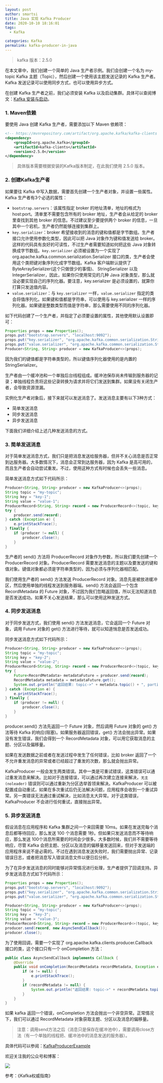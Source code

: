 ```yaml
---
layout: post
author: smartsi
title: Java 实现 Kafka Producer
date: 2020-10-10 18:16:01
tags:
  - Kafka

categories: Kafka
permalink: kafka-producer-in-java
---
```


> kafka 版本：2.5.0

在本文章中，我们创建一个简单的 Java 生产者示例。我们会创建一个名为 my-topic Kafka 主题（Topic），然后创建一个使用该主题发送记录的 Kafka 生产者。Kafka 发送记录可以使用同步方式，也可以使用异步方式。

在创建 Kafka 生产者之前，我们必须安装 Kafka 以及启动集群。具体可以查阅博文：[Kafka 安装与启动](http://smartsi.club/kafka-setup-and-run.html)。

### 1. Maven依赖

要使用 Java 创建 Kafka 生产者，需要添加以下 Maven 依赖项：
```xml
<!-- https://mvnrepository.com/artifact/org.apache.kafka/kafka-clients -->
<dependency>
    <groupId>org.apache.kafka</groupId>
    <artifactId>kafka-clients</artifactId>
    <version>2.5.0</version>
</dependency>
```
> 具体版本需要根据安装的Kafka版本制定，在此我们使用 2.5.0 版本。

### 2. 创建Kafka生产者

如果要往 Kafka 中写入数据，需要首先创建一个生产者对象，并设置一些属性。Kafka 生产者有3个必选的属性：
- `bootstrap.servers`：该属性指定 broker 的地址清单，地址的格式为 host:port。清单里不需要包含所有的 broker 地址，生产者会从给定的 broker 里查找到其他 broker 的信息。不过建议至少要提供两个 broker 的信息，一旦其中一个宕机，生产者仍然能够连接到集群上。
- `key.serializer`：broker 希望接收到的消息的键和值都是字节数组。生产者接口允许使用参数化类型，因此可以把 Java 对象作为键和值发送给 broker。这样的代码具有良好的可读性，不过生产者需要知道如何把这些 Java 对象转换成字节数组。`key.serializer` 必须被设置为一个实现了 org.apache.kafka.common.serialization.Serializer 接口的类，生产者会使用这个类把键对象序列化成字节数组。Kafka 客户端默认提供了 ByteArraySerializer(这个只做很少的事情)、 StringSerializer 以及 IntegerSerializer，因此，如果你只使用常见的几种 Java 对象类型，那么就没必要实现自己的序列化器。要注意，key.serializer 是必须设置的，就算你打算只发送值内容。
- `value.serializer`：与 `key.serializer` 一样，`value.serializer` 指定的类会将值序列化。如果键和值都是字符串，可以使用与 key.serializer 一样的序列化器。如果键是整数类型而值是字符串，那么需要使用不同的序列化器。

如下代码创建了一个生产者，并指定了必须要设置的属性，其他使用默认设置即可：
```java
Properties props = new Properties();
props.put("bootstrap.servers", "localhost:9092");
props.put("key.serializer", "org.apache.kafka.common.serialization.StringSerializer");
props.put("value.serializer", "org.apache.kafka.common.serialization.StringSerializer");
Producer<String, String> producer = new KafkaProducer<>(props);
```
因为我们的键值都是字符串类型的，所以键值序列化器使用的是内置的 StringSerializer。

生产者由一个缓冲池和一个单独后台线程组成。缓冲池保存尚未传输到服务器的记录；单独线程负责将这些记录转换为请求并将它们发送到集群。如果没有关闭生产者，会导致资源泄漏。

实例化生产者对象后，接下来就可以发送消息了。发送消息主要有以下3种方式：
- 简单发送消息
- 同步发送消息
- 异步发送消息

下面我们详细介绍上述几种发送消息的方式。

### 3. 简单发送消息

对于简单发送消息方式，我们只是把消息发送给服务器，但并不关心消息是否正常到达服务器。大多数情况下，消息会正常到达服务器，因为 Kafka 是高可用的，而且生产者会自动尝试重发。不过，使用这种方式有时候也会丢失一些消息。

简单发送消息方式如下代码所示：
```java
Producer<String, String> producer = new KafkaProducer<>(props);
String topic = "my-topic";
String key = "key-1";
String value = "value-1";
ProducerRecord<String, String> record = new ProducerRecord<>(topic, key, value);
try {
    producer.send(record);
} catch (Exception e) {
    e.printStackTrace();
} finally {
    if (producer != null) {
        producer.close();
    }
}
```

生产者的 send() 方法将 ProducerRecord 对象作为参数，所以我们要先创建一个 ProducerRecord 对象。ProducerRecord 需要发送消息的主题以及要发送的键和值对象。键值对象都必须是字符串类型的，因为必须与序列化器相匹配。

我们使用生产者的 send() 方法发送 ProducerRecord 对象。消息先是被放进缓冲区，然后使用单独的线程发送到服务器端。send() 方法会返回一个包含 RecordMetadata 的 Future 对象，不过因为我们忽略返回值，所以无法知道消息是否发送成功。如果不关心发送结果，那么可以使用这种发送方式。

### 4. 同步发送消息

对于同步发送方式，我们使用 send() 方法发送消息，它会返回一个 Future 对象，调用 Future 对象的 get() 方法进行等待，就可以知道悄息是否发送成功。

同步发送消息方式如下代码所示：
```java
Producer<String, String> producer = new KafkaProducer<>(props);
String topic = "my-topic";
String key = "key-2";
String value = "value-2";
ProducerRecord<String, String> record = new ProducerRecord<>(topic, key, value);
try {
    Future<RecordMetadata> metadataFuture = producer.send(record);
    RecordMetadata metadata = metadataFuture.get();
    System.out.println("返回结果: topic->" + metadata.topic() + ", partition->" + metadata.partition() +  ", offset->" + metadata.offset());
} catch (Exception e) {
    e.printStackTrace();
} finally {
    if (producer != null) {
        producer.close();
    }
}
```

producer.send() 方法先返回一个 Future 对象，然后调用 Future 对象的 get() 方法等待 Kafka 的响应(阻塞)。如果服务器返回错误，get() 方法会抛出异常。如果没有发生错误，我们会得到一个 RecordMetadata 对象，可以用它获取消息的主题、分区以及偏移量。

如果在发送数据之前或者在发送过程中发生了任何错误，比如 broker 返回了一个不允许重发消息的异常或者已经超过了重发的次数，那么就会抛出异常。

KafkaProducer 一般会发生两类错误。其中一类是可重试错误，这类错误可以通过重发消息来解决。比如对于连接错误，可以通过再次建立连接来解决，`无主(noleader)` 错误则可以通过重新为分区选举首领来解决。KafkaProducer 可以被配置成自动重试，如果在多次重试后仍无法解决问题，应用程序会收到一个重试异常。另一类错误无法通过重试解决，比如消息太大异常。对于这类错误，KafkaProducer 不会进行任何重试，直接抛出异常。

### 5. 异步发送消息

假设消息在应用程序和 Kafka 集群之间一个来回需要 10ms。如果在发送完每个消息后都等待回应，那么发送 100 个消息需要 1秒。但如果只发送消息而不等待响应，那么发送 100个消息所需要的时间会少很多。大多数时候，我们并不需要等待响应，尽管 Kafka 会把主题、分区以及消息的偏移量发送回来，但对于发送端的应用程序来说不是必需的。不过在遇到消息发送失败时，我们需要抛出异常、记录错误日志，或者把消息写入错误消息文件以便日后分析。

为了在异步发送消息的同时能够对异常情况进行处理，生产者提供了回调支持。异步发送消息方式如下代码所示：
```java
Properties props = new Properties();
props.put("bootstrap.servers", "localhost:9092");
props.put("key.serializer", "org.apache.kafka.common.serialization.StringSerializer");
props.put("value.serializer", "org.apache.kafka.common.serialization.StringSerializer");

Producer<String, String> producer = new KafkaProducer<>(props);
String topic = "my-topic";
String key = "key-3";
String value = "value-3";
ProducerRecord<String, String> record = new ProducerRecord<>(topic, key, value);
producer.send(record, new AsyncSendCallback());
producer.close();
```
为了使用回调，需要一个实现了 org.apache.kafka.clients.producer.Callback 接口的类，这个接口只有一个 onCompletion 方法：
```java
public class AsyncSendCallback implements Callback {
    @Override
    public void onCompletion(RecordMetadata recordMetadata, Exception e) {
        if (e != null) {
            e.printStackTrace();
        }
        if (recordMetadata != null) {
            System.out.println("返回结果: topic->" + recordMetadata.topic() + ", partition->" + recordMetadata.partition() +  ", offset->" + recordMetadata.offset());
        }
    }
}
```
如果 kafka 返回一个错误，onCompletion 方法会抛出一个非空异常。正常情况下，我们可以通过 RecordMetadata 对象获取主题、分区以及消息的偏移量。

> 注意：调用send方法之后（消息只是保存在缓冲池中），需要调用close方法（有一个单独的线程把、缓冲池中的消息发送的服务器）。

具体代码可以参阅：[KafkaProducerExample](https://github.com/sjf0115/data-example/blob/master/kafka-example/src/main/java/com/kafka/example/KafkaProducerExample.java)

欢迎关注我的公众号和博客：

![](https://github.com/sjf0115/PubLearnNotes/blob/master/image/Other/smartsi.jpg?raw=true)

参考：《Kafka权威指南》
